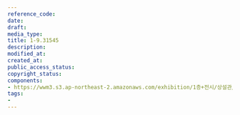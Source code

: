 ```yaml
---
reference_code: 
date: 
draft: 
media_type: 
title: 1-9.31545
description: 
modified_at: 
created_at: 
public_access_status: 
copyright_status: 
components:
- https://wwm3.s3.ap-northeast-2.amazonaws.com/exhibition/1층+전시/상설관/상설관1+왼편/1-9.31545.jpg
tags:
- 
---
```

